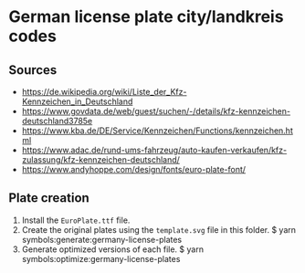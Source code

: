 # German license plate city/landkreis codes 

## Sources

* https://de.wikipedia.org/wiki/Liste_der_Kfz-Kennzeichen_in_Deutschland
* https://www.govdata.de/web/guest/suchen/-/details/kfz-kennzeichen-deutschland3785e
* https://www.kba.de/DE/Service/Kennzeichen/Functions/kennzeichen.html
* https://www.adac.de/rund-ums-fahrzeug/auto-kaufen-verkaufen/kfz-zulassung/kfz-kennzeichen-deutschland/
* https://www.andyhoppe.com/design/fonts/euro-plate-font/

## Plate creation

1. Install the `EuroPlate.ttf` file. 
2. Create the original plates using the `template.svg` file in this folder.
$ yarn symbols:generate:germany-license-plates
3. Generate optimized versions of each file.
$ yarn symbols:optimize:germany-license-plates
